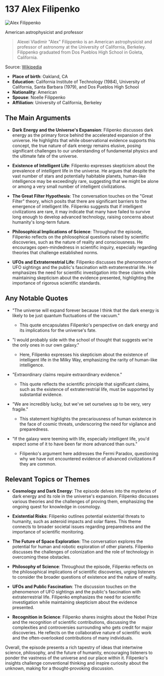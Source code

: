 # 137 Alex Filipenko


![Alex Filippenko](https://encrypted-tbn0.gstatic.com/images?q=tbn:ANd9GcRM-zadFsPMS0Sh9zgvVHmrsRJKMoS_mlfjpAPqoA&s=0)

American astrophysicist and professor

> Alexei Vladimir "Alex" Filippenko is an American astrophysicist and professor of astronomy at the University of California, Berkeley. Filippenko graduated from Dos Pueblos High School in Goleta, California.

Source: [Wikipedia](https://en.wikipedia.org/wiki/Alex_Filippenko)

- **Place of birth**: Oakland, CA
- **Education**: California Institute of Technology (1984), University of California, Santa Barbara (1979), and Dos Pueblos High School
- **Nationality**: American
- **Spouse**: Noelle Filippenko
- **Affiliation**: University of California, Berkeley


## The Main Arguments

- **Dark Energy and the Universe's Expansion**: Filipenko discusses dark energy as the primary force behind the accelerated expansion of the universe. He highlights that while observational evidence supports this concept, the true nature of dark energy remains elusive, posing significant challenges to our understanding of fundamental physics and the ultimate fate of the universe.

- **Existence of Intelligent Life**: Filipenko expresses skepticism about the prevalence of intelligent life in the universe. He argues that despite the vast number of stars and potentially habitable planets, human-like intelligence may be exceedingly rare, suggesting that we might be alone or among a very small number of intelligent civilizations.

- **The Great Filter Hypothesis**: The conversation touches on the "Great Filter" theory, which posits that there are significant barriers to the emergence of intelligent life. Filipenko suggests that if intelligent civilizations are rare, it may indicate that many have failed to survive long enough to develop advanced technology, raising concerns about humanity's long-term future.

- **Philosophical Implications of Science**: Throughout the episode, Filipenko reflects on the philosophical questions raised by scientific discoveries, such as the nature of reality and consciousness. He encourages open-mindedness in scientific inquiry, especially regarding theories that challenge established norms.

- **UFOs and Extraterrestrial Life**: Filipenko discusses the phenomenon of UFO sightings and the public's fascination with extraterrestrial life. He emphasizes the need for scientific investigation into these claims while maintaining skepticism about the evidence presented, highlighting the importance of rigorous scientific standards.

## Any Notable Quotes

- "The universe will expand forever because I think that the dark energy is likely to be just quantum fluctuations of the vacuum."
  - This quote encapsulates Filipenko's perspective on dark energy and its implications for the universe's fate.

- "I would probably side with the school of thought that suggests we're the only ones in our own galaxy."
  - Here, Filipenko expresses his skepticism about the existence of intelligent life in the Milky Way, emphasizing the rarity of human-like intelligence.

- "Extraordinary claims require extraordinary evidence."
  - This quote reflects the scientific principle that significant claims, such as the existence of extraterrestrial life, must be supported by substantial evidence.

- "We are incredibly lucky, but we've set ourselves up to be very, very fragile."
  - This statement highlights the precariousness of human existence in the face of cosmic threats, underscoring the need for vigilance and preparedness.

- "If the galaxy were teeming with life, especially intelligent life, you'd expect some of it to have been far more advanced than ours."
  - Filipenko's argument here addresses the Fermi Paradox, questioning why we have not encountered evidence of advanced civilizations if they are common.

## Relevant Topics or Themes

- **Cosmology and Dark Energy**: The episode delves into the mysteries of dark energy and its role in the universe's expansion. Filipenko discusses various theories and the challenges of proving them, emphasizing the ongoing quest for knowledge in cosmology.

- **Existential Risks**: Filipenko outlines potential existential threats to humanity, such as asteroid impacts and solar flares. This theme connects to broader societal issues regarding preparedness and the importance of scientific monitoring.

- **The Future of Space Exploration**: The conversation explores the potential for human and robotic exploration of other planets. Filipenko discusses the challenges of colonization and the role of technology in overcoming these obstacles.

- **Philosophy of Science**: Throughout the episode, Filipenko reflects on the philosophical implications of scientific discoveries, urging listeners to consider the broader questions of existence and the nature of reality.

- **UFOs and Public Fascination**: The discussion touches on the phenomenon of UFO sightings and the public's fascination with extraterrestrial life. Filipenko emphasizes the need for scientific investigation while maintaining skepticism about the evidence presented.

- **Recognition in Science**: Filipenko shares insights about the Nobel Prize and the recognition of scientific contributions, discussing the complexities and controversies surrounding who gets credit for major discoveries. He reflects on the collaborative nature of scientific work and the often-overlooked contributions of many individuals.

Overall, the episode presents a rich tapestry of ideas that intertwine science, philosophy, and the future of humanity, encouraging listeners to ponder the vastness of the universe and our place within it. Filipenko's insights challenge conventional thinking and inspire curiosity about the unknown, making for a thought-provoking discussion.